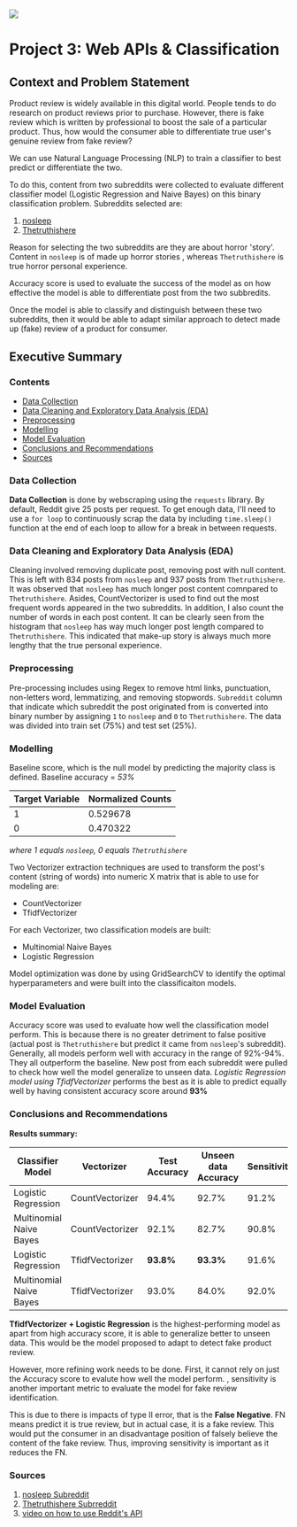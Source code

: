 # ![](https://ga-dash.s3.amazonaws.com/production/assets/logo-9f88ae6c9c3871690e33280fcf557f33.png)

# Project 3: Web APIs & Classification

## Context and Problem Statement
Product review is widely available in this digital world. People tends to do research on product reviews prior to purchase. However, there is fake review which is written by professional to boost the sale of a particular product. Thus, how would the consumer able to differentiate true user's genuine review from fake review?

We can use Natural Language Processing (NLP) to train a classifier to best predict or differentiate the two.

To do this, content from two subreddits were collected to evaluate different classifier model (Logistic Regression and Naive Bayes) on this binary classification problem.
Subreddits selected are:
1. [nosleep](https://www.reddit.com/r/nosleep/)
2. [Thetruthishere](https://www.reddit.com/r/Thetruthishere/)

Reason for selecting the two subreddits are they are about horror 'story'. Content in `nosleep` is of made up horror stories , whereas `Thetruthishere` is true horror personal experience.

Accuracy score is used to evaluate the success of the model as on how effective the model is able to differentiate post from the two subbredits.

Once the model is able to classify and distinguish between these two subreddits, then it would be able to adapt similar approach to detect made up (fake) review of a product for consumer. 

## Executive Summary

### Contents

- [Data Collection](#Data-Collection)
- [Data Cleaning and Exploratory Data Analysis (EDA)](#Data-Cleaning-and-Exploratory-Data-Analysis-(EDA))
- [Preprocessing](#Preprocessing)
- [Modelling](#Modelling)
- [Model Evaluation](#Model-Evaluation)
- [Conclusions and Recommendations](#Conclusions-and-Recommendations)
- [Sources](#Sources)


### Data Collection
**Data Collection** is done by webscraping using the `requests` library. By default, Reddit give 25 posts per request. To get enough data, I'll need to use a `for loop` to continuously scrap the data by including `time.sleep()` function at the end of each loop to allow for a break in between requests.

### Data Cleaning and Exploratory Data Analysis (EDA)
Cleaning involved removing duplicate post, removing post with null content. This is left with 834 posts from `nosleep` and 937 posts from `Thetruthishere`. It was observed that `nosleep` has much longer post content comnpared to `Thetruthishere`. Asides, CountVectorizer is used to find out the most frequent words appeared in the two subreddits. In addition, I also count the number of words in each post content. It can be clearly seen from the histogram that `nosleep` has way much longer post length compared to `Thetruthishere`. This indicated that make-up story is always much more lengthy that the true personal experience.

### Preprocessing
Pre-processing includes using Regex to remove html links, punctuation, non-letters word, lemmatizing, and removing stopwords. `Subreddit` column that indicate which subreddit the post originated from is converted into binary number by assigning `1` to `nosleep` and `0` to `Thetruthishere`. The data was divided into train set (75%) and test set (25%).

### Modelling
Baseline score, which is the null model by predicting the majority class is defined.
Baseline accuracy = *53%*

|Target Variable|Normalized Counts|
|---|---|
|1|0.529678|
|0|0.470322|

*where 1 equals `nosleep`, 0 equals `Thetruthishere`*

Two Vectorizer extraction techniques are used to transform the post's content (string of words) into numeric X matrix that is able to use for modeling are:
- CountVectorizer
- TfidfVectorizer

For each Vectorizer, two classification models are built:
- Multinomial Naive Bayes
- Logistic Regression

Model optimization was done by using GridSearchCV to identify the optimal hyperparameters and were built into the classificaiton models.

### Model Evaluation
Accuracy score was used to evaluate how well the classification model perform. This is because there is no greater detriment to false positive (actual post is `Thetruthishere` but predict it came from `nosleep`'s subreddit).
Generally, all models perform well with accuracy in the range of 92%-94%. They all outperform the baseline. New post from each subreddit were pulled to check how well the model generalize to unseen data. *Logistic Regression model using TfidfVectorizer* performs the best as it is able to predict equally well by having consistent accuracy score around **93%**


### Conclusions and Recommendations
**Results summary:**

|Classifier Model|Vectorizer|Test Accuracy|Unseen data Accuracy|Sensitivity|
|---|---|---|---|---|
|Logistic Regression|CountVectorizer|94.4%|92.7%|91.2%
|Multinomial Naive Bayes|CountVectorizer|92.1%|82.7%|90.8%
|Logistic Regression|TfidfVectorizer|**93.8%**|**93.3%**|91.6%
|Multinomial Naive Bayes|TfidfVectorizer|93.0%|84.0%|92.0%

**TfidfVectorizer + Logistic Regression** is the highest-performing model as apart from high accuracy score, it is able to generalize better to unseen data. This would be the model proposed to adapt to detect fake product review.

However, more refining work needs to be done. First, it cannot rely on just the Accuracy score to evalute how well the model perform. , sensitivity is another important metric to evaluate the model for fake review identification.

This is due to there is impacts of type II error, that is the **False Negative**. FN means predict it is true review, but in actual case, it is a fake review. This would put the consumer in an disadvantage position of falsely believe the content of the fake review. Thus, improving sensitivity is important as it reduces the FN.


### Sources
1. [nosleep Subreddit](https://www.reddit.com/r/nosleep/)
2. [Thetruthishere Subrreddit](https://www.reddit.com/r/Thetruthishere/)
3. [video on how to use Reddit's API](https://www.youtube.com/watch?v=5Y3ZE26Ciuk)


```python

```
